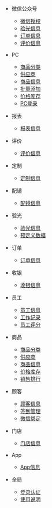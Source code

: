 - 微信公众号
    - [微信授权](/微信/微信授权.md)
    - [验光信息](/微信/验光信息.md)
    - [订单信息](/微信/订单信息.md)
    - [评价信息](/微信/评价信息.md)

- PC
    - [商品分类](/PC/商品分类.md)
    - [供应商](/PC/供应商.md)
    - [商品信息](/PC/商品信息.md)
    - [批量添加](/PC/批量添加.md)
    - [价格库存](/PC/价格库存.md)
    - [PC登录](/PC/登录.md)

- 报表
    - [报表信息](/报表/报表信息.md)

- 评价
    - [评价信息](/评价/评价信息.md)

- 定制
    - [定制信息](/定制/定制信息.md)

- 配镜
    - [配镜信息](/配镜/配镜信息.md)

- 验光
    - [验光信息](/验光/验光信息.md)
    - [预定义数据](/验光/预定义数据.md)

- 订单
    - [订单信息](/订单/订单信息.md)

- 收银
    - [收银信息](/收银/收银信息.md)

- 员工
    - [员工信息](/员工/员工信息.md)
    - [工作记录](/员工/工作记录.md)
    - [员工评分](/员工/员工评分.md)

- 商品
    - [商品分类](/商品/商品分类.md)
    - [供应商](/商品/供应商.md)
    - [商品信息](/商品/商品信息.md)
    - [价格库存](/商品/价格库存.md)
    - [销售排行](/商品/销售排行.md)

- 顾客
    - [顾客信息](/顾客/顾客信息.md)
    - [签到管理](/顾客/签到管理.md)
    - [微信绑定](/顾客/微信绑定.md)

- 门店
    - [门店信息](/门店/门店信息.md)

- App
    - [App信息](/App/App信息.md)

- 全局
    - [登录认证](/全局/登录认证.md)
    - [使用说明](/全局/使用说明.md)